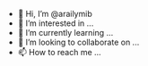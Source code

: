 - 👋 Hi, I’m @arailymib
- 👀 I’m interested in ...
- 🌱 I’m currently learning ...
- 💞️ I’m looking to collaborate on ...
- 📫 How to reach me ...

<!---
arailymib/arailymib is a ✨ special ✨ repository because its `README.md` (this file) appears on your GitHub profile.
You can click the Preview link to take a look at your changes.
--->
